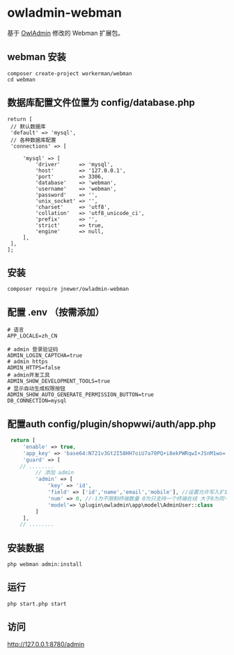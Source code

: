 owladmin-webman
==================

基于 [OwlAdmin](https://github.com/slowlyo/owl-admin) 修改的 Webman 扩展包。

## webman 安装

```shell
composer create-project workerman/webman
cd webman
```

## 数据库配置文件位置为 config/database.php

```shell
return [
 // 默认数据库
 'default' => 'mysql',
 // 各种数据库配置
 'connections' => [

     'mysql' => [
         'driver'      => 'mysql',
         'host'        => '127.0.0.1',
         'port'        => 3306,
         'database'    => 'webman',
         'username'    => 'webman',
         'password'    => '',
         'unix_socket' => '',
         'charset'     => 'utf8',
         'collation'   => 'utf8_unicode_ci',
         'prefix'      => '',
         'strict'      => true,
         'engine'      => null,
     ],
 ],
];
```

## 安装

```shell
composer require jnewer/owladmin-webman
```

## 配置 .env （按需添加）

```env
# 语言
APP_LOCALE=zh_CN

# admin 登录验证码
ADMIN_LOGIN_CAPTCHA=true
# admin https
ADMIN_HTTPS=false
# admin开发工具
ADMIN_SHOW_DEVELOPMENT_TOOLS=true
# 显示自动生成权限按钮
ADMIN_SHOW_AUTO_GENERATE_PERMISSION_BUTTON=true
DB_CONNECTION=mysql
```

## 配置auth config/plugin/shopwwi/auth/app.php

```php
 return [
     'enable' => true,
     'app_key' => 'base64:N721v3Gt2I58HH7oiU7a70PQ+i8ekPWRqwI+JSnM1wo=',
     'guard' => [
    // ........
         // 添加 admin
         'admin' => [
             'key' => 'id',
             'field' => ['id','name','email','mobile'], //设置允许写入扩展中的字段
             'num' => 0, //-1为不限制终端数量 0为只支持一个终端在线 大于0为同一账号同终端支持数量 建议设置为1 则同一账号同终端在线1个
             'model'=> \plugin\owladmin\app\model\AdminUser::class
         ]
     ],
    // ........
```

## 安装数据

```shell
php webman admin:install
```

## 运行

```shell
php start.php start
```

## 访问

<http://127.0.0.1:8780/admin>

